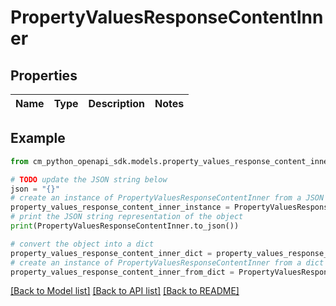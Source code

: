 # PropertyValuesResponseContentInner


## Properties

Name | Type | Description | Notes
------------ | ------------- | ------------- | -------------

## Example

```python
from cm_python_openapi_sdk.models.property_values_response_content_inner import PropertyValuesResponseContentInner

# TODO update the JSON string below
json = "{}"
# create an instance of PropertyValuesResponseContentInner from a JSON string
property_values_response_content_inner_instance = PropertyValuesResponseContentInner.from_json(json)
# print the JSON string representation of the object
print(PropertyValuesResponseContentInner.to_json())

# convert the object into a dict
property_values_response_content_inner_dict = property_values_response_content_inner_instance.to_dict()
# create an instance of PropertyValuesResponseContentInner from a dict
property_values_response_content_inner_from_dict = PropertyValuesResponseContentInner.from_dict(property_values_response_content_inner_dict)
```
[[Back to Model list]](../README.md#documentation-for-models) [[Back to API list]](../README.md#documentation-for-api-endpoints) [[Back to README]](../README.md)


